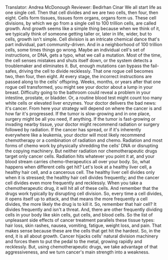 Translator: Andrea McDonough Reviewer: Bedirhan Cinar We all start life as one single cell. Then that cell divides and we are two cells, then four, then eight. Cells form tissues, tissues form organs, organs form us. These cell divisions, by which we go from a single cell to 100 trillion cells, are called growth. And growth seems like a simple thing because when we think of it, we typically think of someone getting taller or, later in life, wider, but to cells, growth isn't simple. Cell division is an intricate chemical dance that's part individual, part community-driven. And in a neighborhood of 100 trillion cells, some times things go wrong. Maybe an individual cell's set of instructions, or DNA, gets a typo, what we call a mutation. Most of the time, the cell senses mistakes and shuts itself down, or the system detects a troublemaker and eliminates it. But, enough mutations can bypass the fail-safes, driving the cell to divide recklessly. That one rogue cell becomes two, then four, then eight. At every stage, the incorrect instructions are passed along to the cells' offspring. Weeks, months, or years after that one rogue cell transformed, you might see your doctor about a lump in your breast. Difficulty going to the bathroom could reveal a problem in your intestine, prostate, or bladder. Or, a routine blood test might count too many white cells or elevated liver enzymes. Your doctor delivers the bad news: it's cancer. From here your strategy will depend on where the cancer is and how far it's progressed. If the tumor is slow-growing and in one place, surgery might be all you need, if anything. If the tumor is fast-growing or invading nearby tissue, your doctor might recommend radiation or surgery followed by radiation. If the cancer has spread, or if it's inherently everywhere like a leukemia, your doctor will most likely recommend chemotherapy or a combination of radiation and chemo. Radiation and most forms of chemo work by physically shredding the cells' DNA or disrupting the copying machinery. But neither radiation nor chemotherapeutic drugs target only cancer cells. Radiation hits whatever you point it at, and your blood stream carries chemo-therapeutics all over your body. So, what happens when different cells get hit? Let's look at a healthy liver cell, a healthy hair cell, and a cancerous cell. The healthy liver cell divides only when it is stressed; the healthy hair cell divides frequently; and the cancer cell divides even more frequently and recklessly. When you take a chemotherapeutic drug, it will hit all of these cells. And remember that the drugs work typically by disrupting cell division. So, every time a cell divides, it opens itself up to attack, and that means the more frequently a cell divides, the more likely the drug is to kill it. So, remember that hair cell? It divides frequently and isn't a threat. And, there are other frequently dividing cells in your body like skin cells, gut cells, and blood cells. So the list of unpleasant side effects of cancer treatment parallels these tissue types: hair loss, skin rashes, nausea, vomiting, fatigue, weight loss, and pain. That makes sense because these are the cells that get hit the hardest. So, in the end, it is all about growth. Cancer hijacks cells' natural division machinery and forces them to put the pedal to the metal, growing rapidly and recklessly. But, using chemotherapeutic drugs, we take advantage of that aggressiveness, and we turn cancer's main strength into a weakness. 